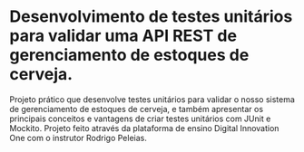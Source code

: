 # Desenvolvimento de testes unitários para validar uma API REST de gerenciamento de estoques de cerveja.

Projeto prático que desenvolve testes unitários para validar o nosso sistema de gerenciamento de estoques de cerveja, e também apresentar os principais conceitos e vantagens de criar testes unitários com JUnit e Mockito. Projeto feito através da plataforma de ensino Digital Innovation One com o instrutor Rodrigo Peleias.


